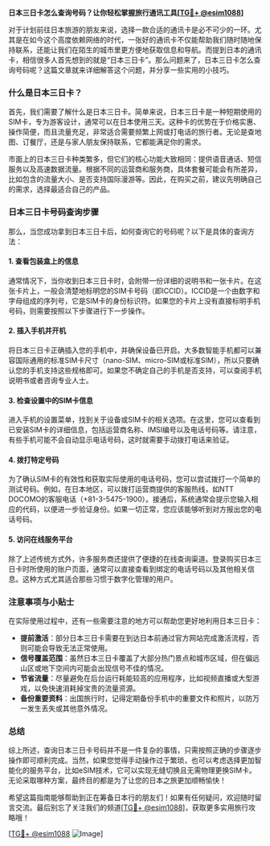 **日本三日卡怎么查询号码？让你轻松掌握旅行通讯工具[[TG💪+ @esim1088](https://t.me/s/esim1088)]**

对于计划前往日本旅游的朋友来说，选择一款合适的通讯卡是必不可少的一环。尤其是在如今这个高度依赖网络的时代，一张好的通讯卡不仅能帮助我们随时随地保持联系，还能让我们在陌生的城市里更方便地获取信息和导航。而提到日本的通讯卡，相信很多人首先想到的就是“日本三日卡”。那么问题来了，日本三日卡怎么查询号码呢？这篇文章就来详细解答这个问题，并分享一些实用的小技巧。

### 什么是日本三日卡？

首先，我们需要了解什么是日本三日卡。简单来说，日本三日卡是一种短期使用的SIM卡，专为游客设计，通常可以在日本使用三天。这种卡的优势在于价格实惠、操作简便，而且流量充足，非常适合需要频繁上网或打电话的旅行者。无论是查地图、订餐厅，还是与家人朋友保持联系，它都能满足你的需求。

市面上的日本三日卡种类繁多，但它们的核心功能大致相同：提供语音通话、短信服务以及高速数据流量。根据不同的运营商和服务商，具体套餐可能会有所差异，比如包含的流量大小、是否支持国际漫游等。因此，在购买之前，建议先明确自己的需求，选择最适合自己的产品。

### 日本三日卡号码查询步骤

那么，当您成功拿到日本三日卡后，如何查询它的号码呢？以下是具体的查询方法：

#### 1. **查看包装盒上的信息**
通常情况下，当你收到日本三日卡时，会附带一份详细的说明书和一张卡片。在这张卡片上，一般会清楚地标明您的SIM卡号码（即ICCID）。ICCID是一个由数字和字母组成的序列号，它是SIM卡的身份标识符。如果您的卡片上没有直接标明手机号码，则需要按照以下步骤进行下一步操作。

#### 2. **插入手机并开机**
将日本三日卡正确插入您的手机中，并确保设备已开启。大多数智能手机都可以兼容国际通用的标准SIM卡尺寸（nano-SIM、micro-SIM或标准SIM），所以只要确认您的手机支持这些规格即可。如果您不确定自己的手机是否支持，可以查阅手机说明书或者咨询专业人士。

#### 3. **检查设置中的SIM卡信息**
进入手机的设置菜单，找到关于设备或SIM卡的相关选项。在这里，您可以查看到已安装SIM卡的详细信息，包括运营商名称、IMSI编号以及电话号码等。请注意，有些手机可能不会自动显示电话号码，这时就需要手动拨打电话来验证。

#### 4. **拨打特定号码**
为了确认SIM卡的有效性和获取实际使用的电话号码，您可以尝试拨打一个简单的测试号码。例如，在日本地区，可以拨打运营商提供的客服热线，如NTT DOCOMO的客服电话（+81-3-5475-1900）。接通后，系统通常会提示您输入相应的代码，以便进一步验证身份。如果一切正常，您应该能够听到对方报出您的电话号码。

#### 5. **访问在线服务平台**
除了上述传统方式外，许多服务商还提供了便捷的在线查询渠道。登录购买日本三日卡时所使用的账户页面，通常可以直接查看到绑定的电话号码以及其他相关信息。这种方式尤其适合那些习惯于数字化管理的用户。

### 注意事项与小贴士

在实际使用过程中，还有一些需要注意的地方可以帮助您更好地利用日本三日卡：

- **提前激活**：部分日本三日卡需要在到达日本前通过官方网站完成激活流程，否则可能会导致无法正常使用。
- **信号覆盖范围**：虽然日本三日卡覆盖了大部分热门景点和城市区域，但在偏远山区或地下空间内可能会出现信号不佳的情况。
- **节省流量**：尽量避免在后台运行耗能较高的应用程序，比如视频直播或大型游戏，以免快速消耗掉宝贵的流量资源。
- **备份重要资料**：出国旅行时，记得定期备份手机中的重要文件和照片，以防万一发生丢失或其他意外情况。

### 总结

综上所述，查询日本三日卡号码并不是一件复杂的事情，只需按照正确的步骤逐步操作即可顺利完成。当然，如果您觉得手动操作过于繁琐，也可以考虑选择更加智能化的服务平台，比如eSIM技术，它可以实现无缝切换且无需物理更换SIM卡。无论采取哪种方案，最终目的都是为了让您的日本之旅更加顺畅愉快！

希望这篇指南能够帮助到正在筹备日本行的朋友们！如果有任何疑问，欢迎随时留言交流。最后别忘了关注我们的频道[[TG💪+ @esim1088](https://t.me/s/esim1088)]，获取更多实用旅行攻略哦！

[[TG💪+ @esim1088](https://t.me/s/esim1088) ![Image](https://i.postimg.cc/4NQfJmqS/Snipaste-2025-05-13-00-14-12.png)]